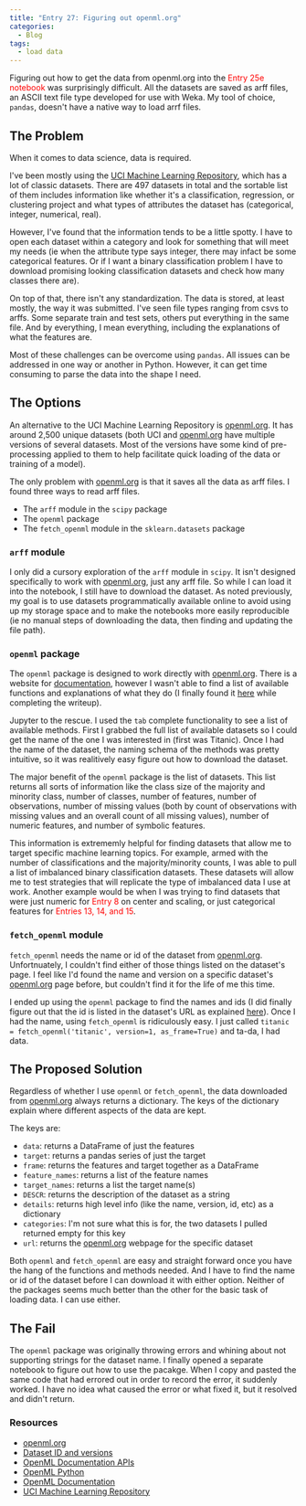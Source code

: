 ```yaml
---
title: "Entry 27: Figuring out openml.org"
categories:
  - Blog
tags:
  - load data
---
```


Figuring out how to get the data from openml.org into the <font color='red'>Entry 25e notebook</font> was surprisingly difficult. All the datasets are saved as arff files, an ASCII text file type developed for use with Weka. My tool of choice, `pandas`, doesn't have a native way to load arrf files.

## The Problem

When it comes to data science, data is required.

I've been mostly using the [UCI Machine Learning Repository](http://archive.ics.uci.edu/ml/datasets.php), which has a lot of classic datasets. There are 497 datasets in total and the sortable list of them includes information like whether it's a classification, regression, or clustering project and what types of attributes the dataset has (categorical, integer, numerical, real).

However, I've found that the information tends to be a little spotty. I have to open each dataset within a category and look for something that will meet my needs (ie when the attribute type says integer, there may infact be some categorical features. Or if I want a binary classification problem I have to download promising looking classification datasets and check how many classes there are).

On top of that, there isn't any standardization. The data is stored, at least mostly, the way it was submitted. I've seen file types ranging from csvs to arffs. Some separate train and test sets, others put everything in the same file. And by everything, I mean everything, including the explanations of what the features are.

Most of these challenges can be overcome using `pandas`. All issues can be addressed in one way or another in Python. However, it can get time consuming to parse the data into the shape I need.

## The Options

An alternative to the UCI Machine Learning Repository is [openml.org](https://www.openml.org/search?type=data). It has around 2,500 unique datasets (both UCI and [openml.org](https://www.openml.org/search?type=data) have multiple versions of several datasets. Most of the versions have some kind of pre-processing applied to them to help facilitate quick loading of the data or training of a model).

The only problem with [openml.org](https://www.openml.org/search?type=data) is that it saves all the data as arff files. I found three ways to read arff files.

- The `arff` module in the `scipy` package
- The `openml` package
- The `fetch_openml` module in the `sklearn.datasets` package

### `arff` module

I only did a cursory exploration of the `arff` module in `scipy`. It isn't designed specifically to work with [openml.org](https://www.openml.org/search?type=data), just any arff file. So while I can load it into the notebook, I still have to download the dataset. As noted previously, my goal is to use datasets programmatically available online to avoid using up my storage space and to make the notebooks more easily reproducible (ie no manual steps of downloading the data, then finding and updating the file path).

### `openml` package

The `openml` package is designed to work directly with [openml.org](https://www.openml.org/search?type=data). There is a website for [documentation](https://openml.github.io/openml-python/master/), however I wasn't able to find a list of available functions and explanations of what they do (I finally found it [here](https://openml.github.io/OpenML/Python-API/) while completing the writeup).

Jupyter to the rescue. I used the `tab` complete functionality to see a list of available methods. First I grabbed the full list of available datasets so I could get the name of the one I was interested in (first was Titanic). Once I had the name of the dataset, the naming schema of the methods was pretty intuitive, so it was realitively easy figure out how to download the dataset.

The major benefit of the `openml` package is the list of datasets. This list returns all sorts of information like the class size of the majority and minority class, number of classes, number of features, number of observations, number of missing values (both by count of observations with missing values and an overall count of all missing values), number of numeric features, and number of symbolic features.

This information is extrememly helpful for finding datasets that allow me to target specific machine learning topics. For example, armed with the number of classifications and the majority/minority counts, I was able to pull a list of imbalanced binary classification datasets. These datasets will allow me to test strategies that will replicate the type of imbalanced data I use at work. Another example would be when I was trying to find datasets that were just numeric for <font color='red'>Entry 8</font> on center and scaling, or just categorical features for <font color='red'>Entries 13, 14, and 15</font>.

### `fetch_openml` module

`fetch_openml` needs the name or id of the dataset from [openml.org](https://www.openml.org/search?type=data). Unfortnuately, I couldn't find either of those things listed on the dataset's page. I feel like I'd found the name and version on a specific dataset's [openml.org](https://www.openml.org/search?type=data) page before, but couldn't find it for the life of me this time.

I ended up using the `openml` package to find the names and ids (I did finally figure out that the id is listed in the dataset's URL as explained [here](https://openml.github.io/OpenML/#dataset-id-and-versions)). Once I had the name, using `fetch_openml` is ridiculously easy. I just called  `titanic = fetch_openml('titanic', version=1, as_frame=True)` and ta-da, I had data.

## The Proposed Solution

Regardless of whether I use `openml` or `fetch_openml`, the data downloaded from [openml.org](https://www.openml.org/search?type=data) always returns a dictionary. The keys of the dictionary explain where different aspects of the data are kept.

The keys are:
- `data`: returns a DataFrame of just the features
- `target`: returns a pandas series of just the target
- `frame`: returns the features and target together as a DataFrame
- `feature_names`: returns a list of the feature names
- `target_names`: returns a list the target name(s)
- `DESCR`: returns the description of the dataset as a string
- `details`: returns high level info (like the name, version, id, etc) as a dictionary
- `categories`: I'm not sure what this is for, the two datasets I pulled returned empty for this key
- `url`: returns the [openml.org](https://www.openml.org/search?type=data) webpage for the specific dataset

Both `openml` and `fetch_openml` are easy and straight forward once you have the hang of the functions and methods needed. And I have to find the name or id of the dataset before I can download it with either option. Neither of the packages seems much better than the other for the basic task of loading data. I can use either.

## The Fail

The `openml` package was originally throwing errors and whining about not supporting strings for the dataset name. I finally opened a separate notebook to figure out how to use the pacakge. When I copy and pasted the same code that had errored out in order to record the error, it suddenly worked. I have no idea what caused the error or what fixed it, but it resolved and didn't return.

### Resources

- [openml.org](https://www.openml.org/search?type=data)
- [Dataset ID and versions](https://openml.github.io/OpenML/#dataset-id-and-versions)
- [OpenML Documentation APIs](https://openml.github.io/OpenML/Python-API/)
- [OpenML Python](https://openml.github.io/openml-python/master/)
- [OpenML Documentation](https://openml.github.io/OpenML/)
- [UCI Machine Learning Repository](http://archive.ics.uci.edu/ml/datasets.php)


```python

```
